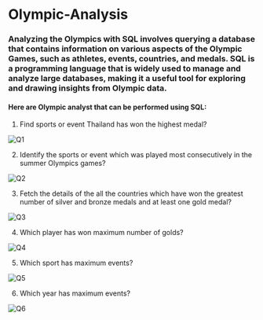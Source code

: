 # Olympic-Analysis

### Analyzing the Olympics with SQL involves querying a database that contains information on various aspects of the Olympic Games, such as athletes, events, countries, and medals. SQL is a programming language that is widely used to manage and analyze large databases, making it a useful tool for exploring and drawing insights from Olympic data.

#### Here are Olympic analyst that can be performed using SQL:

1. Find sports or event Thailand has won the highest medal? 

![Q1](https://user-images.githubusercontent.com/86114340/221428561-3c1fc870-0dd2-4ff5-80bd-12543ccb3418.jpg)

2. Identify the sports or event which was played most consecutively in the summer Olympics games?

![Q2](https://user-images.githubusercontent.com/86114340/221428570-bb58c5fc-f3e6-44f0-97b8-56f236eafdc0.jpg)

3. Fetch the details of the all the countries which have won the greatest number of silver and bronze medals and at least one gold medal?

![Q3](https://user-images.githubusercontent.com/86114340/221428573-d804640c-256d-43f4-8faf-d663d5c9eb36.jpg)

4. Which player has won maximum number of golds?

![Q4](https://user-images.githubusercontent.com/86114340/221428574-4a6eb3ef-e6e5-4a12-a4cb-92ed6299efee.jpg)

5. Which sport has maximum events?

![Q5](https://user-images.githubusercontent.com/86114340/221428577-4c772946-ab2f-47a0-b01f-eec8ef003594.jpg)

6. Which year has maximum events?

![Q6](https://user-images.githubusercontent.com/86114340/221428579-04714cbf-bd4d-48e4-b88b-e7085d253e76.jpg)

